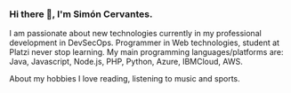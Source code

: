 ### Hi there 👋, I'm Simón Cervantes.

I am passionate about new technologies currently in my professional development in DevSecOps.
Programmer in Web technologies, student at Platzi never stop learning.
My main programming languages/platforms are: Java, Javascript, Node.js, PHP, Python, Azure, IBMCloud, AWS.

About my hobbies I love reading, listening to music and sports.

<!--
**Sacm89-Code/Sacm89-Code** is a ✨ _special_ ✨ repository because its `README.md` (this file) appears on your GitHub profile.

Here are some ideas to get you started:

- 🔭 I’m currently working on ViewNext
- 🌱 I’m currently learning DevOps culture and tools
- 📄 Here you can see my experience  [https://www.linkedin.com/in/simón-cervantes-martínez/](https://www.linkedin.com/in/simón-cervantes-martínez/)
- 📫 How to reach me: simonalejandro@cervantesmartinez.com
-->

